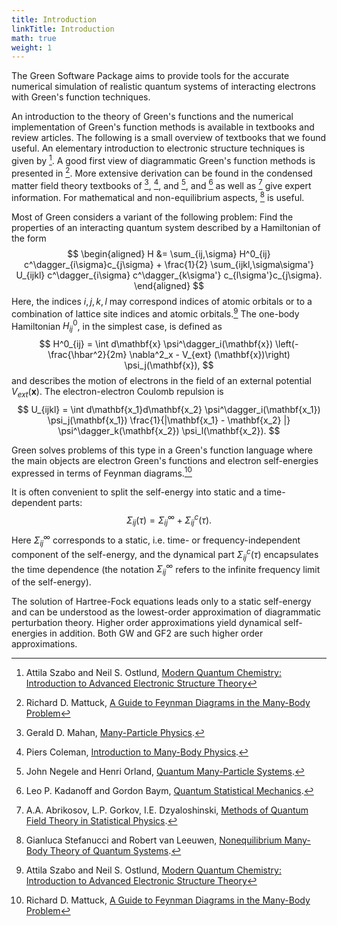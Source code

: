 ```yaml
---
title: Introduction
linkTitle: Introduction
math: true
weight: 1
---
```



The Green Software Package aims to provide tools for the accurate numerical simulation of realistic quantum systems of interacting electrons with Green's function techniques.

An introduction to the theory of Green's functions and the numerical implementation of Green's function methods is available in textbooks and review articles. The following
is a small overview of textbooks that we found useful. An elementary introduction to electronic structure techniques is given by [^SzaboOstlund]. A good first view of diagrammatic
Green's function methods is presented in [^Mattuck]. More extensive derivation can be found in the condensed matter field theory textbooks of [^Mahan], [^Coleman], and [^NegeleOrland],
and [^KadanoffBaym] as well as [^AbrikosovGorkovDzyaloshinski] give expert information. For mathematical and non-equilibrium aspects, [^Stefanucci] is useful.

Most of Green considers a variant of the following problem: Find the properties of an interacting quantum system described by a Hamiltonian  of the form
$$
\begin{aligned}
H &= \sum_{ij,\sigma} H^0_{ij} c^\dagger_{i\sigma}c_{j\sigma} + \frac{1}{2} \sum_{ijkl,\sigma\sigma'} U_{ijkl} c^\dagger_{i\sigma} c^\dagger_{k\sigma'} c_{l\sigma'}c_{j\sigma}.
\end{aligned}
$$
Here, the indices $i,j,k,l$ may correspond indices of atomic orbitals or to a combination of lattice site indices and atomic orbitals.[^SzaboOstlund] The one-body
Hamiltonian $H^0_{ij}$, in the simplest case, is defined as
$$
H^0_{ij} = \int d\mathbf{x} \psi^\dagger_i(\mathbf{x})  \left(-\frac{\hbar^2}{2m} \nabla^2_x  - V_{ext} (\mathbf{x})\right)  \psi_j(\mathbf{x}),
$$
and describes the motion of electrons in the field of an external potential $V_{ext}(\mathbf{x})$.
The electron-electron Coulomb repulsion is 
$$
U_{ijkl} = \int d\mathbf{x_1}d\mathbf{x_2} \psi^\dagger_i(\mathbf{x_1}) \psi_j(\mathbf{x_1}) \frac{1}{|\mathbf{x_1} - \mathbf{x_2} |} \psi^\dagger_k(\mathbf{x_2}) \psi_l(\mathbf{x_2}).
$$

Green solves problems of this type in a Green's function language where the main objects are electron Green's functions and electron self-energies expressed in terms of Feynman diagrams.[^Mattuck]

It is often convenient to split the self-energy into static and a time-dependent parts:
$$
\Sigma_{ij}(\tau) = \Sigma^\infty_{ij} + \Sigma^c_{ij}(\tau).
$$
Here $\Sigma^\infty_{ij}$ corresponds to a static, i.e. time- or frequency-independent component of the self-energy, and the dynamical part $\Sigma^c_{ij}(\tau)$ encapsulates the time dependence (the notation $\Sigma^\infty_{ij}$ refers to the infinite frequency limit of the self-energy).

The solution of Hartree-Fock equations leads only to a static self-energy and can be understood as the lowest-order approximation of diagrammatic perturbation theory. Higher order approximations yield dynamical self-energies in addition. Both GW and GF2 are such higher order approximations.

[^SzaboOstlund]: Attila Szabo and Neil S. Ostlund, [Modern Quantum Chemistry: Introduction to Advanced Electronic Structure Theory](https://store.doverpublications.com/products/9780486691862)
[^Mattuck]: Richard D. Mattuck, [A Guide to Feynman Diagrams in the Many-Body Problem](https://store.doverpublications.com/products/9780486670478)
[^Mahan]: Gerald D. Mahan, [Many-Particle Physics](https://link.springer.com/book/10.1007/978-1-4757-5714-9).
[^Coleman]: Piers Coleman, [Introduction to Many-Body Physics](https://www.cambridge.org/core/books/introduction-to-manybody-physics/B7598FC1FCEE0285F5EC767E835854C8).
[^NegeleOrland]: John Negele and Henri Orland, [Quantum Many-Particle Systems](https://www.amazon.com/Quantum-Many-particle-Systems-Frontiers-Physics/dp/0738200522).
[^KadanoffBaym]: Leo P. Kadanoff and Gordon Baym, [Quantum Statistical Mechanics](https://www.taylorfrancis.com/books/mono/10.1201/9780429493218/quantum-statistical-mechanics-leo-kadanoff).
[^AbrikosovGorkovDzyaloshinski]: A.A. Abrikosov, L.P. Gorkov, I.E. Dzyaloshinski, [Methods of Quantum Field Theory in Statistical Physics](https://books.google.com/books/about/Methods_of_Quantum_Field_Theory_in_Stati.html).
[^Stefanucci]: Gianluca Stefanucci and Robert van Leeuwen, [Nonequilibrium Many-Body Theory of Quantum Systems](https://www.cambridge.org/core/books/nonequilibrium-manybody-theory-of-quantum-systems/DAD3F31F4304C2853879CEDC71DA7884).
